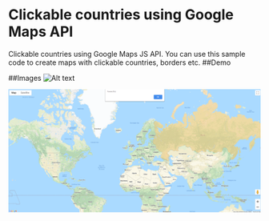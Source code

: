 # Clickable countries using Google Maps API
Clickable countries using Google Maps JS API. You can use this sample code to create maps with clickable countries, borders etc.
##Demo

##Images
![Alt text](capture.gif?raw=true "DEMO")

![Alt text](alert.png?raw=true "DEMO")
